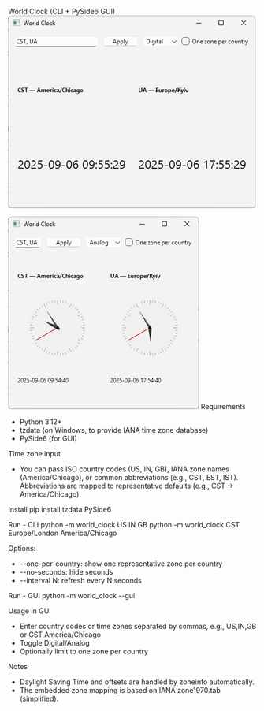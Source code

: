 World Clock (CLI + PySide6 GUI)
![screenshot_digital.png](screenshot_digital.png)

![screenshot_analog.png](screenshot_analog.png)
Requirements
- Python 3.12+
- tzdata (on Windows, to provide IANA time zone database)
- PySide6 (for GUI)

Time zone input
- You can pass ISO country codes (US, IN, GB), IANA zone names (America/Chicago), or common abbreviations (e.g., CST, EST, IST). Abbreviations are mapped to representative defaults (e.g., CST -> America/Chicago).

Install
pip install tzdata PySide6

Run - CLI
python -m world_clock US IN GB
python -m world_clock CST Europe/London America/Chicago

Options:
- --one-per-country: show one representative zone per country
- --no-seconds: hide seconds
- --interval N: refresh every N seconds

Run - GUI
python -m world_clock --gui

Usage in GUI
- Enter country codes or time zones separated by commas, e.g., US,IN,GB or CST,America/Chicago
- Toggle Digital/Analog
- Optionally limit to one zone per country

Notes
- Daylight Saving Time and offsets are handled by zoneinfo automatically.
- The embedded zone mapping is based on IANA zone1970.tab (simplified).